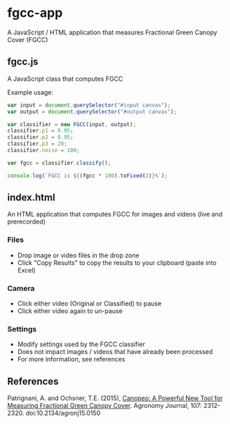 # fgcc-app

A JavaScript / HTML application that measures Fractional Green Canopy Cover (FGCC)

## fgcc.js

A JavaScript class that computes FGCC

Example usage:

```javascript
var input = document.querySelector("#input canvas");
var output = document.querySelector("#output canvas");

var classifier = new FGCC(input, output);
classifier.p1 = 0.95;
classifier.p2 = 0.95;
classifier.p3 = 20;
classifier.noise = 100;

var fgcc = classifier.classify();

console.log(`FGCC is ${(fgcc * 100).toFixed(2)}%`);
```

## index.html

An HTML application that computes FGCC for images and videos (live and prerecorded)

### Files

* Drop image or video files in the drop zone
* Click "Copy Results" to copy the results to your clipboard (paste into Excel)

### Camera

* Click either video (Original or Classified) to pause
* Click either video again to un-pause

### Settings

* Modify settings used by the FGCC classifier
* Does not impact images / videos that have already been processed
* For more information, see references

## References

Patrignani, A. and Ochsner, T.E. (2015), [Canopeo: A Powerful New Tool for Measuring Fractional Green Canopy Cover](https://acsess.onlinelibrary.wiley.com/doi/abs/10.2134/agronj15.0150). Agronomy Journal, 107: 2312-2320. doi:10.2134/agronj15.0150
